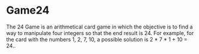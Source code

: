 # Game24
The 24 Game is an arithmetical card game in which the objective is to find a way to manipulate four integers so that the end result is 24. For example, for the card with the numbers 1, 2, 7, 10, a possible solution is  2 * 7 * 1 + 10 = 24..
